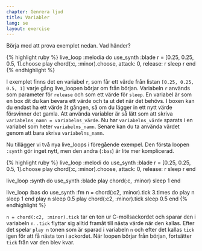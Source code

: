 ```yaml
---
chapter: Genrera ljud
title: Variabler
lang: se
layout: exercise
---
```


Börja med att prova exemplet nedan. Vad händer? 

{% highlight ruby %}
live_loop :melodia do
  use_synth :blade
  r = [0.25, 0.25, 0.5, 1].choose
  play chord(:c, :minor).choose, attack: 0, release: r
  sleep r
end
{% endhighlight %}

I exemplet finns det en variabel `r`, som får ett värde från listan `[0.25, 0.25, 0.5, 1]` varje gång live_loopen börjar om från början. Variabeln `r` används som parameter för `release` och som ett värde för `sleep`. En variabel är som en box dit du kan bevara ett värde och ta ut det när det behövs. I boxen kan du endast ha ett värde åt gången, så om du lägger in ett nytt värde försvinner det gamla. Att använda variabler är så lätt som att skriva `variabelns_namn = variabelns_värde`. Nu har `variabelns_värde` sparats i en variabel som heter `variabelns_namn`. Senare kan du ta använda värdet genom att bara skriva `variabelns_namn`. 

Nu tillägger vi två nya live_loops i föregående exempel. Den första loopen `:synth` gör inget nytt, men den andra (`:bas`) är lite mer komplicerad. 

{% highlight ruby %}
live_loop :melodi do
  use_synth :blade
  r = [0.25, 0.25, 0.5, 1].choose
  play chord(:c, :minor).choose, attack: 0, release: r
  sleep r
end

live_loop :synth do
  use_synth :blade
  play chord(:c, :minor)
  sleep 1
end

live_loop :bas do
  use_synth :fm
  n = chord(:c2, :minor).tick
  3.times do
    play n
    sleep 1
  end
  play n
  sleep 0.5
  play chord(:c2, :minor).tick
  sleep 0.5
end
{% endhighlight %}

`n = chord(:c2, :minor).tick` tar en ton ur C-mollsackordet och sparar den i variabeln `n`. `.tick` flyttar sig alltid framåt till nästa värde när den kallas. Efter det spelar `play n` tonen som är sparad i variabeln `n` och efter det kallas `tick` igen för att få nästa ton i ackordet. När loopen börjar från början, fortsätter `tick` från var den blev kvar. 
